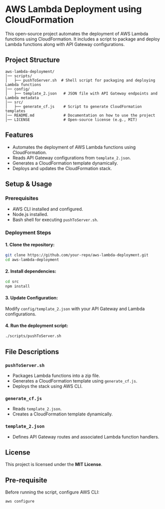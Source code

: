 # AWS Lambda Deployment using CloudFormation

This open-source project automates the deployment of AWS Lambda functions using CloudFormation. It includes a script to package and deploy Lambda functions along with API Gateway configurations.

## Project Structure
```
aws-lambda-deployment/
│── scripts/
│   ├── pushToServer.sh  # Shell script for packaging and deploying Lambda functions
│── config/
│   ├── template_2.json   # JSON file with API Gateway endpoints and Lambda metadata
│── src/
│   ├── generate_cf.js    # Script to generate CloudFormation templates
│── README.md             # Documentation on how to use the project
│── LICENSE               # Open-source license (e.g., MIT)
```

## Features
- Automates the deployment of AWS Lambda functions using CloudFormation.
- Reads API Gateway configurations from `template_2.json`.
- Generates a CloudFormation template dynamically.
- Deploys and updates the CloudFormation stack.

## Setup & Usage

### Prerequisites
- AWS CLI installed and configured.
- Node.js installed.
- Bash shell for executing `pushToServer.sh`.

### Deployment Steps

#### 1. Clone the repository:
```sh
git clone https://github.com/your-repo/aws-lambda-deployment.git
cd aws-lambda-deployment
```

#### 2. Install dependencies:
```sh
cd src
npm install
```

#### 3. Update Configuration:
Modify `config/template_2.json` with your API Gateway and Lambda configurations.

#### 4. Run the deployment script:
```sh
./scripts/pushToServer.sh
```

## File Descriptions

### `pushToServer.sh`
- Packages Lambda functions into a zip file.
- Generates a CloudFormation template using `generate_cf.js`.
- Deploys the stack using AWS CLI.

### `generate_cf.js`
- Reads `template_2.json`.
- Creates a CloudFormation template dynamically.

### `template_2.json`
- Defines API Gateway routes and associated Lambda function handlers.

## License
This project is licensed under the **MIT License**.

## Pre-requisite
Before running the script, configure AWS CLI:
```
aws configure
```
